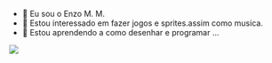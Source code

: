 - 👋 Eu sou o Enzo M. M.
- 👀 Estou interessado em fazer jogos e sprites.assim como musica.
- 🌱 Estou aprendendo a como desenhar e programar ...

![](https://tenor.com/pt-BR/view/aizawa-mha-my-hero-academia-gif-22669642.gif)
